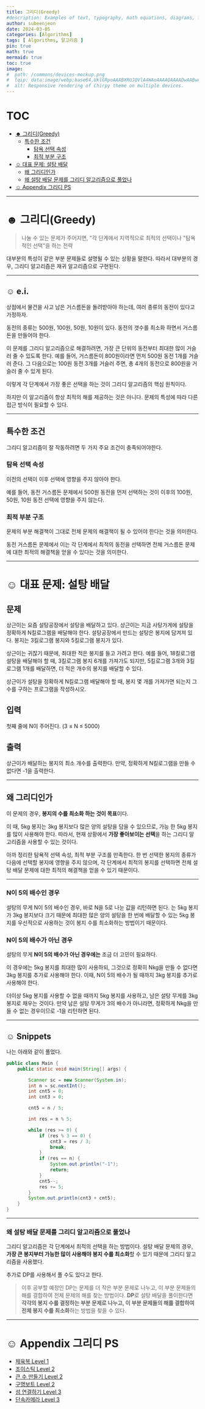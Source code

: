 ```yaml
---
title: 그리디(Greedy)
#description: Examples of text, typography, math equations, diagrams, flowcharts, pictures, videos, and more.
author: subeenjeon
date: 2024-03-05
categories: [Algorithms]
tags: [ Algorithms, 알고리즘 ]
pin: true
math: true
mermaid: true
toc: true
image:
#  path: /commons/devices-mockup.png
#  lqip: data:image/webp;base64,UklGRpoAAABXRUJQVlA4WAoAAAAQAAAADwAABwAAQUxQSDIAAAARL0AmbZurmr57yyIiqE8oiG0bejIYEQTgqiDA9vqnsUSI6H+oAERp2HZ65qP/VIAWAFZQOCBCAAAA8AEAnQEqEAAIAAVAfCWkAALp8sF8rgRgAP7o9FDvMCkMde9PK7euH5M1m6VWoDXf2FkP3BqV0ZYbO6NA/VFIAAAA
#  alt: Responsive rendering of Chirpy theme on multiple devices.
---
```


# TOC 
<!-- TOC -->
* [☻ 그리디(Greedy)](#-그리디greedy)
  * [특수한 조건](#특수한-조건)
    * [탐욕 선택 속성](#탐욕-선택-속성)
    * [최적 부분 구조](#최적-부분-구조)
* [☺︎ 대표 문제: 설탕 배달](#-대표-문제-설탕-배달)
  * [왜 그리디인가](#왜-그리디인가)
  * [왜 설탕 배달 문제를 그리디 알고리즘으로 풀었나](#왜-설탕-배달-문제를-그리디-알고리즘으로-풀었나)
* [☺︎ Appendix 그리디 PS](#-appendix-그리디-ps)
<!-- TOC -->

----

# ☻ 그리디(Greedy)

> 나눌 수 있는 문제가 주어지면, "각 단계에서 지역적으로 최적의 선택이나 "탐욕적인 선택"을 하는 전략
>

대부분의 특성이 같은 부분 문제들로 설명될 수 있는 상황을 말한다. 따라서 대부분의 경우, 그리디 알고리즘은 재귀 알고리즘으로 구현된다.

---

## ☺︎ e.i.

상점에서 물건을 사고 남은 거스름돈을 돌려받아야 하는데, 여러 종류의 동전이 있다고 가정하자.

동전의 종류는 500원, 100원, 50원, 10원이 있다. 동전의 갯수를 최소화 하면서 거스름돈을 만들어야 한다.

이 문제를 그리디 알고리즘으로 해결하려면, 가장 큰 단위의 동전부터 최대한 많이 거슬러 줄 수 있도록 한다. 예를 들어, 거스름돈이 800원이라면 먼저 500원 동전 1개를 거슬러 준다. 그 다음으로는 100원 동전 3개를 거슬러 주면, 총 4개의 동전으로 800원을 거슬러 줄 수 있게 된다.

이렇게 각 단계에서 가장 좋은 선택을 하는 것이 그리디 알고리즘의 핵심 원칙이다.

하지만 이 알고리즘이 항상 최적의 해를 제공하는 것은 아니다. 문제의 특성에 따라 다른 접근 방식이 필요할 수 있다.

---

## 특수한 조건

그리디 알고리즘이 잘 작동하려면 두 가지 주요 조건이 충족되어야한다.

### 탐욕 선택 속성

이전의 선택이 이후 선택에 영향을 주지 않아야 한다.

예를 들어, 동전 거스름돈 문제에서 500원 동전을 먼저 선택하는 것이 이후의 100원, 50원, 10원 동전 선택에 영향을 주지 않는다.

### 최적 부분 구조

문제의 부분 해결책이 그대로 전체 문제의 해결책이 될 수 있어야 한다는 것을 의미한다.

동전 거스름돈 문제에서 이는 각 단계에서 최적의 동전을 선택하면 전체 거스름돈 문제에 대한 최적의 해결책을 얻을 수 있다는 것을 의미한다.

---

# ☺︎ 대표 문제: 설탕 배달

## 문제

상근이는 요즘 설탕공장에서 설탕을 배달하고 있다. 상근이는 지금 사탕가게에 설탕을 정확하게 N킬로그램을 배달해야 한다. 설탕공장에서 만드는 설탕은 봉지에 담겨져 있다. 봉지는 3킬로그램 봉지와 5킬로그램 봉지가 있다.

상근이는 귀찮기 때문에, 최대한 적은 봉지를 들고 가려고 한다. 예를 들어, 18킬로그램 설탕을 배달해야 할 때, 3킬로그램 봉지 6개를 가져가도 되지만, 5킬로그램 3개와 3킬로그램 1개를 배달하면, 더 적은 개수의 봉지를 배달할 수 있다.

상근이가 설탕을 정확하게 N킬로그램 배달해야 할 때, 봉지 몇 개를 가져가면 되는지 그 수를 구하는 프로그램을 작성하시오.

## 입력

첫째 줄에 N이 주어진다. (3 ≤ N ≤ 5000)

## 출력

상근이가 배달하는 봉지의 최소 개수를 출력한다. 만약, 정확하게 N킬로그램을 만들 수 없다면 -1을 출력한다.

---

## 왜 그리디인가

이 문제의 경우, **봉지의 수를 최소화 하는 것이 목표**이다.

이 때, 5kg 봉지는 3kg 봉지보다 많은 양의 설탕을 담을 수 있으므로, 가능 한 5kg 봉지를 많이 사용해야 한다. 따라서, 현재 상황에서 **가장 좋아보이는 선택**을 하는 그리디 알고리즘을 사용할 수 있는 것이다.

아까 정리한 탐욕적 선택 속성, 최적 부분 구조를 만족한다. 한 번 선택한 봉지의 종류가 다음에 선택할 봉지에 영향을 주지 않으며, 각 단계에서 최적의 봉지를 선택하면 전체 설탕 배달 문제에 대한 최적의 해결책을 얻을 수 있기 때문이다.

---

### N이 5의 배수인 경우

설탕의 무게 N이 5의 배수인 경우, 바로 N을 5로 나눈 값을 리턴하면 된다. 는 5kg 봉지가 3kg 봉지보다 크기 때문에 최대한 많은 양의 설탕을 한 번에 배달할 수 있는 5kg 봉지를 우선적으로 사용하는 것이 봉지 수를 최소화하는 방법이기 때문이다.

### N이 5의 배수가 아닌 경우

설탕의 무게 **N이 5의 배수가 아닌 경우에는** 조금 더 고민이 필요하다.

이 경우에는 5kg 봉지를 최대한 많이 사용하되, 그것으로 정확히 Nkg을 만들 수 없다면 3kg 봉지를 추가로 사용해야 한다. 이때, N이 5의 배수가 될 때까지 3kg 봉지를 추가로 사용해야 한다.

더이상 5kg 봉지를 사용할 수 없을 때까지 5kg 봉지를 사용하고, 남은 설탕 무게를 3kg 봉지로 채우는 것이다. 만약 남은 설탕 무게가 3의 배수가 아니라면, 정확하게 Nkg을 만들 수 없는 경우이므로 -1을 리턴하면 된다.

---

## ☺︎ Snippets

나는 아래와 같이 풀었다.

```java
public class Main {
    public static void main(String[] args) {

        Scanner sc = new Scanner(System.in);
        int n = sc.nextInt();
        int cnt5 = 0;
        int cnt3 = 0;

        cnt5 = n / 5;

        int res = n % 5;

        while (res >= 0) {
            if (res % 3 == 0) {
                cnt3 = res / 3;
                break;
            }
            if (res == n) {
                System.out.println("-1");
                return;
            }
            cnt5--;
            res += 5;
        }
        System.out.println(cnt3 + cnt5);
    }
}
```

---

### 왜 설탕 배달 문제를 그리디 알고리즘으로 풀었나

그리디 알고리즘은 각 단계에서 최적의 선택을 하는 방법이다. 설탕 배달 문제의 경우, **가장 큰 봉지부터 가능한 많이 사용해야 봉지 수를 최소화**할 수 있기 때문에 그리디 알고리즘을 사용했다.

추가로 DP를 사용해서 풀 수도 있다고 한다.

> 이후 공부할 예정인 DP는 문제를 더 작은 부분 문제로 나누고, 이 부분 문제들의 해를 결합하여 전체 문제의 해를 찾는 방법이다.
**DP**로 설탕 배달을 풀이한다면 **각각의 봉지 수를 결정하는 부분 문제로 나누고, 이 부분 문제들의 해를 결합하여 전체 봉지 수를 최소화**하는 방법을 찾을 수 있다.
>

---

# ☺︎ Appendix 그리디 PS

- [체육복 Level 1](https://school.programmers.co.kr/learn/courses/30/lessons/42862)
- [조이스틱 Level 2](https://school.programmers.co.kr/learn/courses/30/lessons/42860)
- [큰 수 만들기 Level 2](https://school.programmers.co.kr/learn/courses/30/lessons/42883)
- [구명보트 Level 2](https://school.programmers.co.kr/learn/courses/30/lessons/42885)
- [섬 연결하기 Level 3](https://school.programmers.co.kr/learn/courses/30/lessons/42861)
- [단속카메라 Level 3](https://school.programmers.co.kr/learn/courses/30/lessons/42884)
